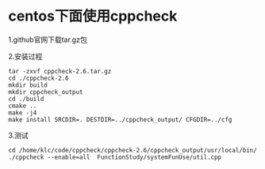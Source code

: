 # centos下面使用cppcheck

1.github官网下载tar.gz包

2.安装过程
```
tar -zxvf cppcheck-2.6.tar.gz
cd ./cppcheck-2.6
mkdir build
mkdir cppcheck_output
cd ./build
cmake ..
make -j4
make install SRCDIR=. DESTDIR=../cppcheck_output/ CFGDIR=../cfg
```

3.测试

```
cd /home/klc/code/cppcheck/cppcheck-2.6/cppcheck_output/usr/local/bin/
./cppcheck --enable=all  FunctionStudy/systemFunUse/util.cpp
```